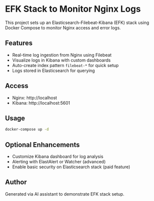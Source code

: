 # EFK Stack to Monitor Nginx Logs

This project sets up an Elasticsearch-Filebeat-Kibana (EFK) stack using Docker Compose to monitor Nginx access and error logs.

## Features

- Real-time log ingestion from Nginx using Filebeat
- Visualize logs in Kibana with custom dashboards
- Auto-create index pattern `filebeat-*` for quick setup
- Logs stored in Elasticsearch for querying

## Access

- Nginx: http://localhost
- Kibana: http://localhost:5601

## Usage

```bash
docker-compose up -d
```

## Optional Enhancements

- Customize Kibana dashboard for log analysis
- Alerting with ElastAlert or Watcher (advanced)
- Enable basic security on Elasticsearch stack (paid feature)

## Author

Generated via AI assistant to demonstrate EFK stack setup.